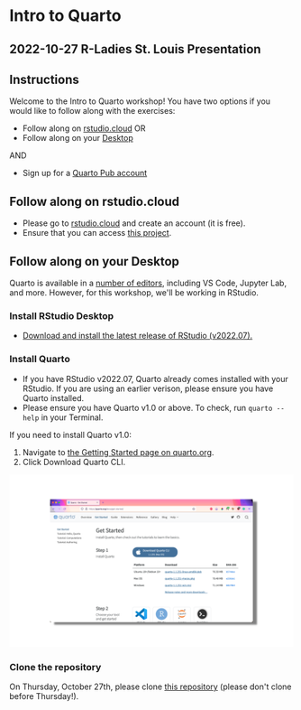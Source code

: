 # Intro to Quarto
## 2022-10-27 R-Ladies St. Louis Presentation

## Instructions

Welcome to the Intro to Quarto workshop! You have two options if you would like to follow along with the exercises:

* Follow along on [rstudio.cloud](#follow-along-on-rstudio-cloud) OR
* Follow along on your [Desktop](#follow-along-on-your-desktop)

AND

* Sign up for a [Quarto Pub account](https://quartopub.com/)

## Follow along on rstudio.cloud

* Please go to [rstudio.cloud](https://rstudio.cloud/) and create an account (it is free).
* Ensure that you can access [this project](https://rstudio.cloud/content/4793228).

## Follow along on your Desktop

Quarto is available in a [number of editors](https://quarto.org/docs/get-started/), including VS Code, Jupyter Lab, and more. However, for this workshop, we'll be working in RStudio.

### Install RStudio Desktop

* [Download and install the latest release of RStudio (v2022.07).](https://www.rstudio.com/products/rstudio/download/)

### Install Quarto

* If you have RStudio v2022.07, Quarto already comes installed with your RStudio. If you are using an earlier verison, please ensure you have Quarto installed. 
* Please ensure you have Quarto v1.0 or above. To check, run `quarto --help` in your Terminal.

If you need to install Quarto v1.0:

1. Navigate to [the Getting Started page on quarto.org](https://quarto.org/docs/get-started/).
2. Click Download Quarto CLI.

![](download-quarto.png)

### Clone the repository

On Thursday, October 27th, please clone [this repository](https://github.com/ivelasq/intro-to-quarto-exercises) (please don't clone before Thursday!).

